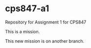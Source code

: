 # cps847-a1
Repository for Assignment 1 for CPS847

This is a mission.

This new mission is on another branch.
